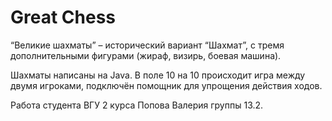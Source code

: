 # Great Chess
“Великие шахматы” – исторический вариант “Шахмат”, с тремя дополнительными фигурами (жираф, визирь, боевая машина).

Шахматы написаны на Java. В поле 10 на 10 происходит игра между двумя игроками, подключён помощник для упрощения действия ходов.

Работа студента ВГУ 2 курса Попова Валерия группы 13.2.
